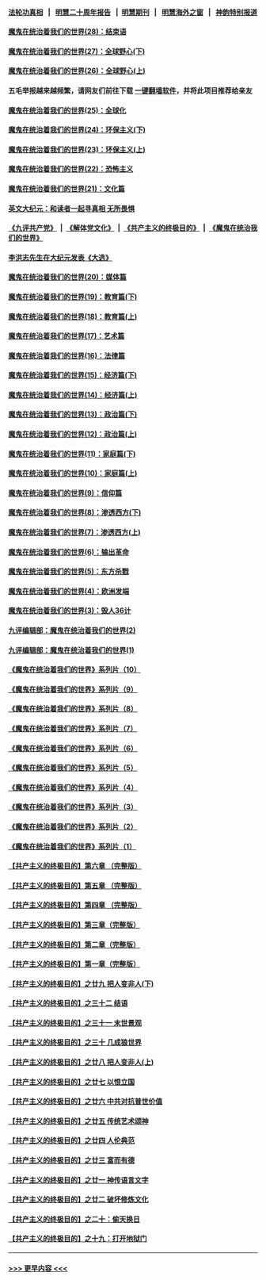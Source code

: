 #### [法轮功真相](https://github.com/gfw-breaker/truth/blob/master/README.md?t=0) &nbsp;&nbsp;|&nbsp;&nbsp; [明慧二十周年报告](https://github.com/gfw-breaker/mh-reports/blob/master/README.md?t=0) &nbsp;&nbsp;|&nbsp;&nbsp;[明慧期刊](https://github.com/gfw-breaker/mh-qikan) &nbsp;&nbsp;|&nbsp;&nbsp; [明慧海外之窗](https://github.com/gfw-breaker/mh-news/blob/master/README.md?t=0) &nbsp;&nbsp;|&nbsp;&nbsp; [神韵特别报道](https://github.com/gfw-breaker/mh-news/blob/master/shenyun.md?t=0)
#### [魔鬼在统治着我们的世界(28)：结束语](../pages/nsc422/n10936246.md?t=06132151) 
#### [魔鬼在统治着我们的世界(27)：全球野心(下)](../pages/nsc422/n10928319.md?t=06132151) 
#### [魔鬼在统治着我们的世界(26)：全球野心(上)](../pages/nsc422/n10900318.md?t=06132151) 
#### 五毛举报越来越频繁，请网友们前往下载 [一键翻墙软件](https://github.com/gfw-breaker/ssr-accounts)，并将此项目推荐给亲友
#### [魔鬼在统治着我们的世界(25)：全球化](../pages/nsc422/n10788205.md?t=06132151) 
#### [魔鬼在统治着我们的世界(24)：环保主义(下)](../pages/nsc422/n10695307.md?t=06132151) 
#### [魔鬼在统治着我们的世界(23)：环保主义(上)](../pages/nsc422/n10688613.md?t=06132151) 
#### [魔鬼在统治着我们的世界(22)：恐怖主义](../pages/nsc422/n10614727.md?t=06132151) 
#### [魔鬼在统治着我们的世界(21)：文化篇](../pages/nsc422/n10597706.md?t=06132151) 
#### [英文大纪元：和读者一起寻真相 无所畏惧](../pages/nsc422/n12542027.md?t=06132151) 
#### [《九评共产党》](https://github.com/begood0513/9ping.md/blob/master/README.md) &nbsp;|&nbsp; [《解体党文化》](../../../../jtdwh.md/blob/master/README.md)  &nbsp;|&nbsp; [《共产主义的终极目的》](../../../../gczydzjmd.md/blob/master/README.md) &nbsp;|&nbsp; [《魔鬼在统治我们的世界》](../../../../mgztzwmdsj.md/blob/master/README.md) 
#### [李洪志先生在大纪元发表《大选》](../pages/nsc422/n12534746.md?t=06132151) 
#### [魔鬼在统治着我们的世界(20)：媒体篇](../pages/nsc422/n10586579.md?t=06132151) 
#### [魔鬼在统治着我们的世界(19)：教育篇(下)](../pages/nsc422/n10564808.md?t=06132151) 
#### [魔鬼在统治着我们的世界(18)：教育篇(上)](../pages/nsc422/n10526970.md?t=06132151) 
#### [魔鬼在统治着我们的世界(17)：艺术篇](../pages/nsc422/n10499093.md?t=06132151) 
#### [魔鬼在统治着我们的世界(16)：法律篇](../pages/nsc422/n10485969.md?t=06132151) 
#### [魔鬼在统治着我们的世界(15)：经济篇(下)](../pages/nsc422/n10469975.md?t=06132151) 
#### [魔鬼在统治着我们的世界(14)：经济篇(上)](../pages/nsc422/n10457370.md?t=06132151) 
#### [魔鬼在统治着我们的世界(13)：政治篇(下)](../pages/nsc422/n10448270.md?t=06132151) 
#### [魔鬼在统治着我们的世界(12)：政治篇(上)](../pages/nsc422/n10444576.md?t=06132151) 
#### [魔鬼在统治着我们的世界(11)：家庭篇(下)](../pages/nsc422/n10440961.md?t=06132151) 
#### [魔鬼在统治着我们的世界(10)：家庭篇(上)](../pages/nsc422/n10435448.md?t=06132151) 
#### [魔鬼在统治着我们的世界(9)：信仰篇](../pages/nsc422/n10432159.md?t=06132151) 
#### [魔鬼在统治着我们的世界(8)：渗透西方(下)](../pages/nsc422/n10429603.md?t=06132151) 
#### [魔鬼在统治着我们的世界(7)：渗透西方(上)](../pages/nsc422/n10426013.md?t=06132151) 
#### [魔鬼在统治着我们的世界(6)：输出革命](../pages/nsc422/n10421536.md?t=06132151) 
#### [魔鬼在统治着我们的世界(5)：东方杀戮](../pages/nsc422/n10417707.md?t=06132151) 
#### [魔鬼在统治着我们的世界(4)：欧洲发端](../pages/nsc422/n10414890.md?t=06132151) 
#### [魔鬼在统治着我们的世界(3)：毁人36计](../pages/nsc422/n10411583.md?t=06132151) 
#### [九评编辑部：魔鬼在统治着我们的世界(2)](../pages/nsc422/n10410036.md?t=06132151) 
#### [九评编辑部：魔鬼在统治着我们的世界(1)](../pages/nsc422/n10406825.md?t=06132151) 
#### [《魔鬼在统治着我们的世界》系列片（10）](../pages/nsc422/n12292670.md?t=06132151) 
#### [《魔鬼在统治着我们的世界》系列片（9）](../pages/nsc422/n12290859.md?t=06132151) 
#### [《魔鬼在统治着我们的世界》系列片（8）](../pages/nsc422/n12287445.md?t=06132151) 
#### [《魔鬼在统治着我们的世界》系列片（7）](../pages/nsc422/n12283425.md?t=06132151) 
#### [《魔鬼在统治着我们的世界》系列片（6）](../pages/nsc422/n12282314.md?t=06132151) 
#### [《魔鬼在统治着我们的世界》系列片（5）](../pages/nsc422/n12281419.md?t=06132151) 
#### [《魔鬼在统治着我们的世界》系列片（4）](../pages/nsc422/n12274024.md?t=06132151) 
#### [《魔鬼在统治着我们的世界》系列片（3）](../pages/nsc422/n12271322.md?t=06132151) 
#### [《魔鬼在统治着我们的世界》系列片（2）](../pages/nsc422/n12269049.md?t=06132151) 
#### [《魔鬼在统治着我们的世界》系列片（1）](../pages/nsc422/n12267575.md?t=06132151) 
#### [【共产主义的终极目的】第六章 （完整版）](../pages/nsc422/n11428913.md?t=06132151) 
#### [【共产主义的终极目的】第五章 （完整版）](../pages/nsc422/n11428912.md?t=06132151) 
#### [【共产主义的终极目的】第四章 （完整版）](../pages/nsc422/n11428907.md?t=06132151) 
#### [【共产主义的终极目的】第三章（完整版）](../pages/nsc422/n11428848.md?t=06132151) 
#### [【共产主义的终极目的】第二章（完整版）](../pages/nsc422/n11428831.md?t=06132151) 
#### [【共产主义的终极目的】第一章（完整版）](../pages/nsc422/n11417651.md?t=06132151) 
#### [【共产主义的终极目的】之廿九 把人变非人(下)](../pages/nsc422/n11344140.md?t=06132151) 
#### [【共产主义的终极目的】之三十二 结语](../pages/nsc422/n11360535.md?t=06132151) 
#### [【共产主义的终极目的】之三十一 末世景观](../pages/nsc422/n11351129.md?t=06132151) 
#### [【共产主义的终极目的】之三十 几成狼世界](../pages/nsc422/n11348280.md?t=06132151) 
#### [【共产主义的终极目的】之廿八 把人变非人(上)](../pages/nsc422/n11340492.md?t=06132151) 
#### [【共产主义的终极目的】之廿七 以恨立国](../pages/nsc422/n11336944.md?t=06132151) 
#### [【共产主义的终极目的】之廿六 中共对抗普世价值](../pages/nsc422/n11324785.md?t=06132151) 
#### [【共产主义的终极目的】之廿五 传统艺术颂神](../pages/nsc422/n11296396.md?t=06132151) 
#### [【共产主义的终极目的】之廿四 人伦典范](../pages/nsc422/n11296397.md?t=06132151) 
#### [【共产主义的终极目的】之廿三 富而有德](../pages/nsc422/n11283598.md?t=06132151) 
#### [【共产主义的终极目的】之廿一 神传语言文字](../pages/nsc422/n11263265.md?t=06132151) 
#### [【共产主义的终极目的】之廿二 破坏修炼文化](../pages/nsc422/n11245728.md?t=06132151) 
#### [【共产主义的终极目的】之二十：偷天换日](../pages/nsc422/n11238846.md?t=06132151) 
#### [【共产主义的终极目的】之十九：打开地狱门](../pages/nsc422/n11206376.md?t=06132151) 

----
#### [ >>> 更早内容 <<< ](../indexes/nsc422-earlier.md)
